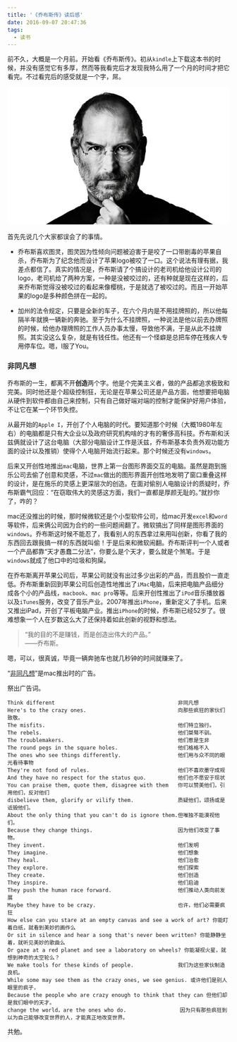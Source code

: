 ```yaml
---
title: '《乔布斯传》读后感'
date: 2016-09-07 20:47:36
tags:
  - 读书
---
```


前不久，大概是一个月前。开始看《乔布斯传》。初从`kindle`上下载这本书的时候，并没有感觉它有多厚，然而等我看完后才发现我特么用了一个月的时间才把它看完。不过看完后的感受就是一个字，屌。

![Steve Jobs](../img/steve-jobs.jpg)
<!-- more -->

首先先说几个大家都误会了的事情。
 - 乔布斯喜欢图灵，图灵因为性倾向问题被迫害于是咬了一口带剧毒的苹果自杀，乔布斯为了纪念他而设计了苹果logo被咬了一口。这个说法有理有据，我差点都信了。真实的情况是，乔布斯请了个搞设计的老司机给他设计公司的logo，老司机给了两种方案，一种是没被咬过的，还有种就是现在这样的，后来乔布斯觉得没被咬过的看起来像樱桃，于是就选了被咬过的。而且一开始苹果的logo是多种颜色拼在一起的。

 - 加州的法令规定，只要是全新的车子，在六个月内是不用挂牌照的，所以他每隔半年就换一辆新的奔驰。至于为什么不挂牌照，一种说法是他以前去办牌照的时候，给他办理牌照的工作人员办事太慢，导致他不满，于是从此不挂牌照。其实没这么复杂，就是有钱任性。他还有一个怪癖是总把车停在残疾人专用停车位。嗯，I服了You。

### 非同凡想

乔布斯的一生，都离不开**创造**两个字。他是个完美主义者，做的产品都追求极致和完美。同时他还是个超级控制狂，无论是在苹果公司还是产品方面，他想要把电脑从硬件到软件都由自己来控制，只有自己做好端对端的控制才能保护好用户体验，不让它在某一个环节失控。

从最开始的`Apple I`，开创了个人电脑的时代。要知道那个时候（大概1980年左右）的电脑都是只有大企业以及政府研究机构啥的才有的奢侈高科技。乔布斯和沃兹俩就设计了这台电脑（大部分电脑设计工作是沃兹，乔布斯基本负责外观功能方面的设计以及推销）使得个人电脑开始流行起来。那个时候还没有`windows`。

后来又开创性地推出`mac`电脑，世界上第一台图形界面交互的电脑。虽然是跑到施乐公司去偷了创意和灵感，不过`mac`做出的图形界面开创性地发明了窗口重叠这样的设计，是在施乐的灵感上更深层次的创造。在面对偷别人电脑设计的质疑时，乔布斯霸气回应：“在窃取伟大的灵感这方面，我们一直都是厚颜无耻的。”就抄你了，咋的？

mac还没推出的时候，那时候微软还是个小型软件公司，给mac开发`excel`和`word`等软件，后来俩公司因为合约的一些问题闹翻了。微软搞出了同样是图形界面的`windows`。乔布斯这时候不能忍了，我看别人的东西拿过来用叫创新，你看了我的东西回去跟我搞一样的东西就叫偷！于是后来和微软闹翻。乔布斯评判一个人或者一个产品都靠“天才愚蠢二分法”，你要么是个天才，要么就是个煞笔。于是`windows`就成了他口中的垃圾和狗屎。

在乔布斯离开苹果公司后，苹果公司就没有出过多少出彩的产品，而且股价一直走低。乔布斯重新回到苹果公司后创造性地推出了`iMac`电脑，后来把电脑产品细分成各个小的产品线，`macbook`、`mac pro`等等。后来开创性推出了`iPod`音乐播放器以及`iTunes`服务，改变了音乐产业。2007年推出`iPhone`，重新定义了手机。后来又推出iPad，开创了平板电脑产业。推出`iPhone`的时候，乔布斯已经52岁了。很难想象一个人在岁数这么大了还保持着如此创新的视野和想法。

>“我的目的不是赚钱，而是创造出伟大的产品。”<br>
——乔布斯。

嗯，可以，很真诚，毕竟一辆奔驰车也就几秒钟的时间就赚来了。

“[非同凡想](http://v.youku.com/v_show/id_XMzIyNTM3MzQ0.html?beta&)”是mac推出时的广告。

祭出广告词。

```歌词
Think different                                       非同凡想
Here's to the crazy ones.                             向那些疯狂的家伙们致敬。
The misfits.                                          他们特立独行。
The rebels.                                           他们桀骜不驯。
The troublemakers.                                    他们惹是生非
The round pegs in the square holes.                   他们格格不入
The ones who see things differently.                  他们用与众不同的眼光看待事物
They're not fond of rules.                            他们不喜欢墨守成规
And they have no respect for the status quo.          他们也不愿安于现状
You can praise them, quote them, disagree with them   你可以赞美他们，引用他们，反对他们
disbelieve them, glorify or vilify them.              质疑他们，颂扬或是诋毁他们。
About the only thing that you can't do is ignore them.但唯独不能漠视他们。
Because they change things.                           因为他们改变了事物。
They invent.                                          他们发明
They imagine.                                         他们想象   
They heal.                                            他们治愈
They explore.                                         他们探索   
They create.                                          他们创造       
They inspire.                                         他们启迪
They push the human race forward.                     他们推动人类向前发展
Maybe they have to be crazy.                          也许，他们必需要疯狂
How else can you stare at an empty canvas and see a work of art? 你能盯着白纸，就看到美妙的画作么
Or sit in silence and hear a song that's never been written? 你能静静坐着，就听见美妙的歌曲么
Or gaze at a red planet and see a laboratory on wheels? 你能凝视火星，就想到神奇的太空轮么？
We make tools for these kinds of people.              我们为这些家伙制造良机。
While some may see them as the crazy ones, we see genius. 或许他们是别人眼里的疯子，
Because the people who are crazy enough to think that they can 但他们却是我们眼中的天才。
change the world，are the ones who do.                 因为只有那些疯狂到以为自己能够改变世界的人，才能真正地改变世界。
```

共勉。
